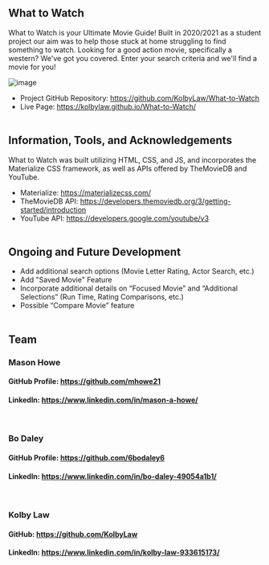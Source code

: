 ## What to Watch
What to Watch is your Ultimate Movie Guide! Built in 2020/2021 as a student project our aim was to help those stuck at home struggling to find something to watch. Looking for a good action movie, specifically a western? We've got you covered. Enter your search criteria and we'll find a movie for you!

![image](https://user-images.githubusercontent.com/73139141/103927505-afa5c700-50d7-11eb-8db9-e7bf1c57ff7e.png)

- Project GitHub Repository: https://github.com/KolbyLaw/What-to-Watch 
- Live Page: https://kolbylaw.github.io/What-to-Watch/
<br><br>

## Information, Tools, and Acknowledgements
What to Watch was built utilizing HTML, CSS, and JS, and incorporates the Materialize CSS framework, as well as APIs offered by TheMovieDB and YouTube.

- Materialize: https://materializecss.com/ 
- TheMovieDB API: https://developers.themoviedb.org/3/getting-started/introduction
- YouTube API: https://developers.google.com/youtube/v3 
<br><br>

## Ongoing and Future Development
- Add additional search options (Movie Letter Rating, Actor Search, etc.)
- Add "Saved Movie" Feature
- Incorporate additional details on “Focused Movie” and “Additional Selections” (Run Time, Rating Comparisons, etc.)
- Possible “Compare Movie” feature
<br><br>

## Team
### Mason Howe
#### GitHub Profile: https://github.com/mhowe21
#### LinkedIn: https://www.linkedin.com/in/mason-a-howe/ 
<br>

### Bo Daley
#### GitHub Profile: https://github.com/6bodaley6
#### LinkedIn: https://www.linkedin.com/in/bo-daley-49054a1b1/ 
<br>

### Kolby Law 
#### GitHub: https://github.com/KolbyLaw 
#### LinkedIn: https://www.linkedin.com/in/kolby-law-933615173/ 

